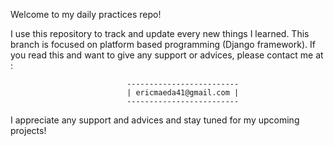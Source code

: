 Welcome to my daily practices repo!

I use this repository to track and update every new things I learned.
This branch is focused on platform based programming (Django framework).
If you read this and want to give any support or advices, please contact me at :

                              -------------------------
                              | ericmaeda41@gmail.com |
                              -------------------------

I appreciate any support and advices and stay tuned for my upcoming projects!
